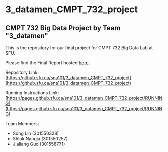 # 3_datamen_CMPT_732_project

## CMPT 732 Big Data Project by Team "3_datamen"

This is the repository for our final project for CMPT 732 Big Data Lab at SFU.

Please find the Final Report hosted [here](https://pages.github.sfu.ca/sna101/3_datamen_CMPT_732_project/docs/project_report).

Repository Link: [https://github.sfu.ca/sna101/3_datamen_CMPT_732_project](https://github.sfu.ca/sna101/3_datamen_CMPT_732_project)

Running Instructions Link: [https://pages.github.sfu.ca/sna101/3_datamen_CMPT_732_project/RUNNING](https://pages.github.sfu.ca/sna101/3_datamen_CMPT_732_project/RUNNING)

Team Members:

- Song Lin (301550328)
- Shlok Nangia (301550257)
- Jialiang Guo (301558771)
